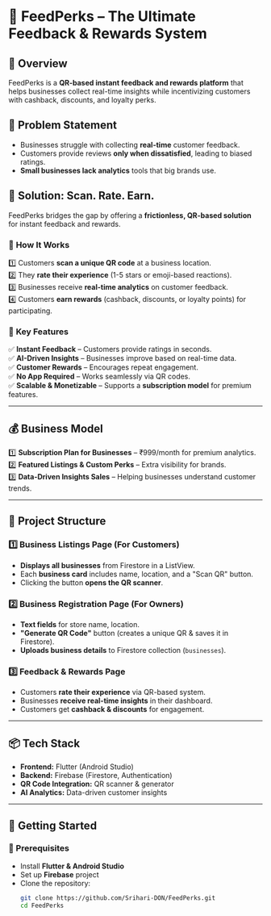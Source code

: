 # 🚀 FeedPerks – The Ultimate Feedback & Rewards System

## 🎯 Overview
FeedPerks is a **QR-based instant feedback and rewards platform** that helps businesses collect real-time insights while incentivizing customers with cashback, discounts, and loyalty perks.

## 🛑 Problem Statement
- Businesses struggle with collecting **real-time** customer feedback.  
- Customers provide reviews **only when dissatisfied**, leading to biased ratings.  
- **Small businesses lack analytics** tools that big brands use.  

## 🚀 Solution: **Scan. Rate. Earn.**
FeedPerks bridges the gap by offering a **frictionless, QR-based solution** for instant feedback and rewards.

### 🔹 **How It Works**
1️⃣ Customers **scan a unique QR code** at a business location.  
2️⃣ They **rate their experience** (1-5 stars or emoji-based reactions).  
3️⃣ Businesses receive **real-time analytics** on customer feedback.  
4️⃣ Customers **earn rewards** (cashback, discounts, or loyalty points) for participating.  

### 🌟 **Key Features**
✅ **Instant Feedback** – Customers provide ratings in seconds.  
✅ **AI-Driven Insights** – Businesses improve based on real-time data.  
✅ **Customer Rewards** – Encourages repeat engagement.  
✅ **No App Required** – Works seamlessly via QR codes.  
✅ **Scalable & Monetizable** – Supports a **subscription model** for premium features.  

---

## 💰 Business Model
1️⃣ **Subscription Plan for Businesses** – ₹999/month for premium analytics.  
2️⃣ **Featured Listings & Custom Perks** – Extra visibility for brands.  
3️⃣ **Data-Driven Insights Sales** – Helping businesses understand customer trends.  

---

## 📌 Project Structure
### 1️⃣ **Business Listings Page (For Customers)**
- **Displays all businesses** from Firestore in a ListView.  
- Each **business card** includes name, location, and a "Scan QR" button.  
- Clicking the button **opens the QR scanner**.  

### 2️⃣ **Business Registration Page (For Owners)**
- **Text fields** for store name, location.  
- **"Generate QR Code"** button (creates a unique QR & saves it in Firestore).  
- **Uploads business details** to Firestore collection (`businesses`).  

### 3️⃣ **Feedback & Rewards Page**
- Customers **rate their experience** via QR-based system.  
- Businesses **receive real-time insights** in their dashboard.  
- Customers get **cashback & discounts** for engagement.  

---

## 📦 Tech Stack
- **Frontend:** Flutter (Android Studio)  
- **Backend:** Firebase (Firestore, Authentication)  
- **QR Code Integration:** QR scanner & generator  
- **AI Analytics:** Data-driven customer insights  

---

## 🚀 Getting Started
### 🔧 Prerequisites
- Install **Flutter & Android Studio**  
- Set up **Firebase** project  
- Clone the repository:  
  ```sh
  git clone https://github.com/Srihari-DON/FeedPerks.git
  cd FeedPerks
